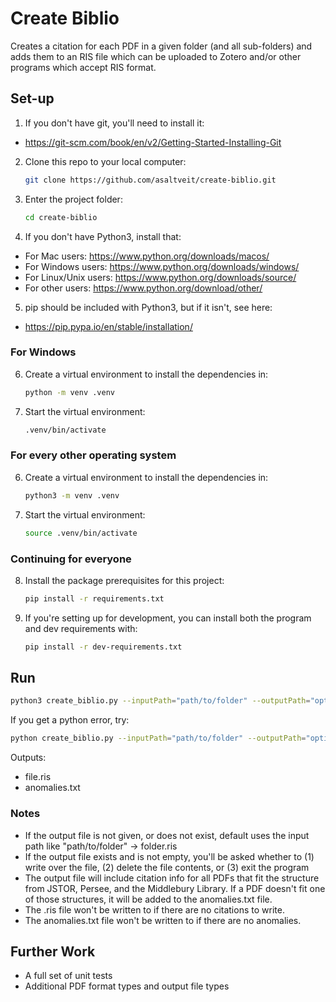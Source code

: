 # Create Biblio
Creates a citation for each PDF in a given folder (and all sub-folders) and adds them to an RIS file which can be uploaded to Zotero and/or other programs which accept RIS format.

## Set-up
1. If you don't have git, you'll need to install it:
- https://git-scm.com/book/en/v2/Getting-Started-Installing-Git
2. Clone this repo to your local computer:
   ```bash
   git clone https://github.com/asaltveit/create-biblio.git
   ```
3. Enter the project folder:
   ```bash
   cd create-biblio
   ```
4. If you don't have Python3, install that:
- For Mac users: https://www.python.org/downloads/macos/
- For Windows users: https://www.python.org/downloads/windows/
- For Linux/Unix users: https://www.python.org/downloads/source/
- For other users: https://www.python.org/download/other/
5. pip should be included with Python3, but if it isn't, see here:
- https://pip.pypa.io/en/stable/installation/

### For Windows
6. Create a virtual environment to install the dependencies in:
   ```bash
   python -m venv .venv
   ```
7. Start the virtual environment:
   ```bash
   .venv/bin/activate
   ```

### For every other operating system
6. Create a virtual environment to install the dependencies in:
   ```bash
   python3 -m venv .venv
   ```
7. Start the virtual environment:
   ```bash
   source .venv/bin/activate
   ```

### Continuing for everyone
8. Install the package prerequisites for this project:
   ```bash
   pip install -r requirements.txt
   ```
9. If you're setting up for development, you can install both the program and dev requirements with:
   ```bash
   pip install -r dev-requirements.txt
   ```

## Run
```bash
python3 create_biblio.py --inputPath="path/to/folder" --outputPath="optional/path/to/file.ris"
```
If you get a python error, try:
```bash
python create_biblio.py --inputPath="path/to/folder" --outputPath="optional/path/to/file.ris"
```


Outputs: 
- file.ris
- anomalies.txt

### Notes
- If the output file is not given, or does not exist, default uses the input path like "path/to/folder" -> folder.ris
- If the output file exists and is not empty, you'll be asked whether to (1) write over the file, (2) delete the file contents, or (3) exit the program
- The output file will include citation info for all PDFs that fit the structure from JSTOR, Persee, and the Middlebury Library. If a PDF doesn't fit one of those structures, it will be added to the anomalies.txt file.
- The .ris file won't be written to if there are no citations to write.
- The anomalies.txt file won't be written to if there are no anomalies.

## Further Work
- A full set of unit tests
- Additional PDF format types and output file types



